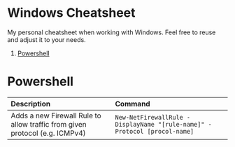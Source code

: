 # Windows Cheatsheet<!-- omit in toc -->

My personal cheatsheet when working with Windows. Feel free to reuse and adjust it to your needs.

<!-- START doctoc generated TOC please keep comment here to allow auto update -->
<!-- DON'T EDIT THIS SECTION, INSTEAD RE-RUN doctoc TO UPDATE -->
1. [Powershell](#powershell)
<!-- END doctoc generated TOC please keep comment here to allow auto update -->

# Powershell

| Description                                 | Command                            |
| :------------------------------------------ | :--------------------------------- |
| Adds a new Firewall Rule to allow traffic from given protocol (e.g. ICMPv4) | `New-NetFirewallRule -DisplayName "[rule-name]" -Protocol [procol-name]` |

